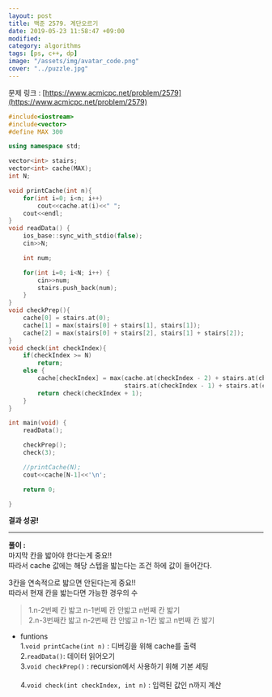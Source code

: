 ```yaml
---
layout: post
title: 백준 2579. 계단오르기
date: 2019-05-23 11:58:47 +09:00
modified: 
category: algorithms
tags: [ps, c++, dp]
image: "/assets/img/avatar_code.png"
cover: "../puzzle.jpg"
---
```


문제 링크 : [https://www.acmicpc.net/problem/2579](https://www.acmicpc.net/problem/2579)

```cpp
#include<iostream>
#include<vector>
#define MAX 300

using namespace std;

vector<int> stairs;
vector<int> cache(MAX);
int N;

void printCache(int n){
    for(int i=0; i<n; i++)
        cout<<cache.at(i)<<" ";
    cout<<endl;
}
void readData() {
    ios_base::sync_with_stdio(false);
    cin>>N;

    int num;

    for(int i=0; i<N; i++) {
        cin>>num;
        stairs.push_back(num);
    }
}
void checkPrep(){
    cache[0] = stairs.at(0);
    cache[1] = max(stairs[0] + stairs[1], stairs[1]);
    cache[2] = max(stairs[0] + stairs[2], stairs[1] + stairs[2]);
}
void check(int checkIndex){
    if(checkIndex >= N)
        return;
    else {
        cache[checkIndex] = max(cache.at(checkIndex - 2) + stairs.at(checkIndex),
                                stairs.at(checkIndex - 1) + stairs.at(checkIndex) + cache.at(checkIndex - 3));
        return check(checkIndex + 1);
    }
}

int main(void) {
    readData();

    checkPrep();
    check(3);

    //printCache(N);
    cout<<cache[N-1]<<'\n';

    return 0;

}
```

**결과 성공!**<br>

---

**풀이 :**<br>
마지막 칸을 밟아야 한다는게 중요!! <br>
따라서 cache 값에는 해당 스텝을 밟는다는 조건 하에 값이 들어간다.<br>

3칸을 연속적으로 밟으면 안된다는게 중요!!<br>
따라서 현재 칸을 밟는다면 가능한 경우의 수
>1.n-2번쩨 칸 밟고 n-1번쩨 칸 안밟고 n번째 칸 밟기<br>
2.n-3번째칸 밟고 n-2번째 칸 안밟고 n-1칸 밟고 n번째 칸 밟기


- funtions<br>
1.`void printCache(int n)` : 디버깅을 위해 cache를 출력<br> 
2.`readData()`: 데이터 읽어오기<br>
3.`void checkPrep()` :  recursion에서 사용하기 위해 기본 세팅<br>  
4.`void check(int checkIndex, int n)` : 입력된 값인 n까지 계산<br>

